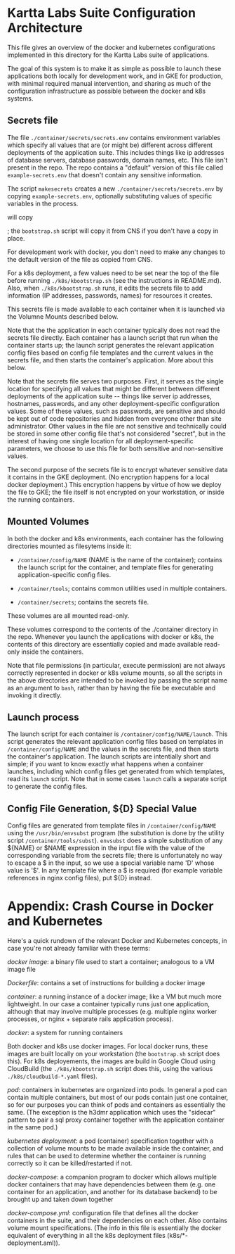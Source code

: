 # Kartta Labs Suite Configuration Architecture

This file gives an overview of the docker and kubernetes configurations implemented in
this directory for the Kartta Labs suite of applications.

The goal of this system is to make it as simple as possible to launch these
applications both locally for development work, and in GKE for production, with
minimal required manual intervention, and sharing as much of the configuration
infrastructure as possible between the docker and k8s systems.


## Secrets file

The file `./container/secrets/secrets.env` contains environment variables which
specify all values that are (or might be) different across different deployments of
the application suite.  This includes things like ip addresses of database servers, database
passwords, domain names, etc.  This file isn't present in the repo.  The repo contains
a "default" version of this file called `example-secrets.env` that doesn't contain any
sensitive information.

The script `makesecrets` creates a new `./container/secrets/secrets.env` by
copying `example-secrets.env`, optionally substituting values of specific
variables in the process.

will copy

; the `bootstrap.sh`
script will copy it from CNS if you don't have a copy in place.

For development work with docker, you don't need to make any changes to the default
version of the file as copied from CNS.

For a k8s deployment, a few values need to be set near the top of the file before running
`./k8s/kbootstrap.sh` (see the instructions in README.md).  Also, when `./k8s/kbootstrap.sh` runs,
it edits the secrets file to add information (IP addresses, passwords, names) for resources
it creates.

This secrets file is made available to each container when it is launched via the
Volumne Mounts described below.

Note that the the application in each container typically does not read the
secrets file directly.  Each container has a launch script that run when the
container starts up; the launch script generates the relevant application config
files based on config file templates and the current values in the secrets file,
and then starts the container's application.  More about this below.

Note that the secrets file serves two purposes.  First, it serves as the single
location for specifying all values that might be different between different
deployments of the application suite -- things like server ip addresses,
hostnames, passwords, and any other deployment-specific configuration values.
Some of these values, such as passwords, are sensitive and should be kept out of
code repositories and hidden from everyone other than site administrator.  Other
values in the file are not sensitive and technically could be stored in some
other config file that's not considered "secret", but in the interest of having
one single location for all deployment-specific parameters, we choose to use
this file for both sensitive and non-sensitive values.

The second purpose of the secrets file is to encrypt whatever sensitive data it
contains in the GKE deployment.  (No encryption happens for a local docker deployment.)
This encryption happens by virtue of how we deploy the file to GKE; the file
itself is not encrypted on your workstation, or inside the running containers.



## Mounted Volumes

In both the docker and k8s environments, each container has the following directories mounted
as filesytems inside it:

* `/container/config/NAME` (NAME is the name of the container); contains the launch script
  for the container, and template files for generating application-specific config files.

* `/container/tools`; contains common utilities used
  in multiple containers.

* `/container/secrets`; contains the secrets file.

These volumes are all mounted read-only.

These volumes correspond to the contents of the ./container directory in the repo.  Whenever
you launch the applications with docker or k8s, the contents of this directory are essentially
copied and made available read-only inside the containers.

Note that file permissions (in particular, execute permission) are not always correctly represented in
docker or k8s volume mounts, so all the scripts in the above directories are intended to be
invoked by passing the script name as an argument to `bash`, rather than by having the file
be executable and invoking it directly.


## Launch process

The launch script for each container is `/container/config/NAME/launch`.  This
script generates the relevant application config files based on templates in
`/container/config/NAME` and the values in the secrets file, and then starts the
container's application.  The launch scripts are intentially short and simple; if you
want to know exactly what happens when a container launches, including which config files
get generated from which templates, read its `launch` script.  Note that in some cases
`launch` calls a separate script to generate the config files.


## Config File Generation, ${D} Special Value

Config files are generated from template files in `/container/config/NAME` using
the `/usr/bin/envsubst` program (the substitution is done by the utility script
`/container/tools/subst`).  `envsubst` does a simple substitution of any ${NAME}
or $NAME expression in the input file with the value of the corresponding
variable from the secrets file; there is unfortunately no way to escape a $ in
the input, so we use a special variable name 'D' whose value is '$'.  In any
template file where a $ is required (for example variable references in nginx
config files), put ${D} instead.


# Appendix: Crash Course in Docker and Kubernetes

Here's a quick rundown of the relevant Docker and Kubernetes concepts, in case you're not
already familiar with these terms:

*docker image*: a binary file used to start a container; analogous to a VM image file

*Dockerfile*: contains a set of instructions for building a docker image

*container*: a running instance of a docker image; like a VM but much more lightweight.  In
our case a container typically runs just one application, although that may involve
multiple processes (e.g. multiple nginx worker processes, or nginx + separate rails application process).

*docker*: a system for running containers

Both docker and k8s use docker images.  For local docker runs, these images are built
locally on your workstation (the `bootstrap.sh` script does this).  For k8s deployements,
the images are build in Google Cloud using CloudBuild (the `./k8s/kbootstrap.sh` script
does this, using the various `./k8s/cloudbuild-*.yaml` files).

*pod*: containers in kubernetes are organized into pods.  In general a pod can
contain multiple containers, but most of our pods contain just one container, so
for our purposes you can think of pods and containers as essentially the
same. (The exception is the h3dmr application which uses the "sidecar" pattern
to pair a sql proxy container together with the application container in the
same pod.)

*kubernetes deployment*: a pod (container) specification together with a collection
of volume mounts to be made available inside the container, and rules that can be used
to determine whether the container is running correctly so it can be killed/restarted
if not.


*docker-compose*: a companion program to docker which allows multiple docker containers
that may have dependencies between them (e.g. one container for an application, and another
for its database backend) to be brought up and taken down together

*docker-compose.yml*: configuration file that defines all the docker containers in the suite,
and their dependencies on each other.  Also contains volume mount specifications.  (The info
in this file is essentially the docker equivalent of everything in all the k8s deployment files
(k8s/*-deployment.aml)).
